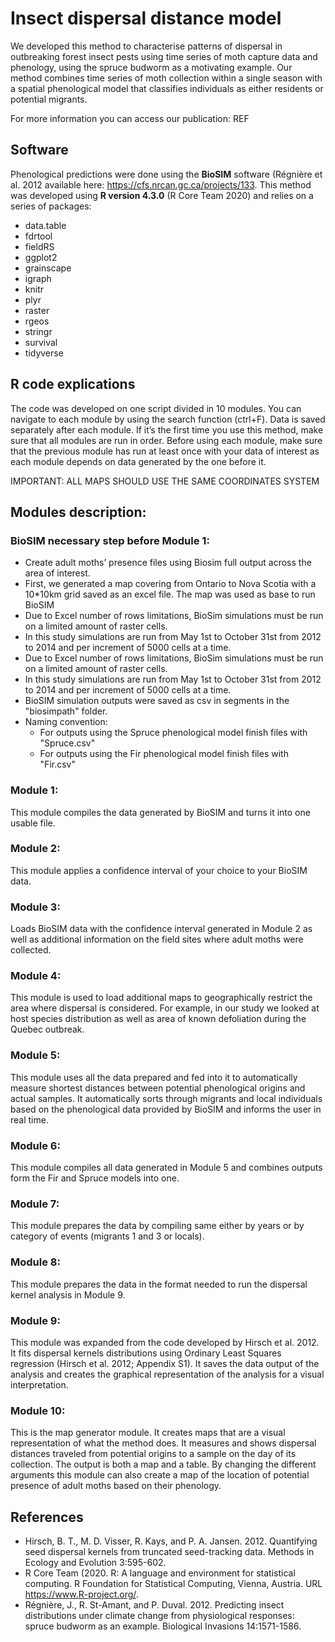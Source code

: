 # Insect dispersal distance model

We developed this method to characterise patterns of dispersal in outbreaking forest insect pests using time series of moth capture data and phenology, using the spruce budworm as a motivating example. Our method combines time series of moth collection within a single season with a spatial phenological model that classifies individuals as either residents or potential migrants. 

For more information you can access our publication: REF

## Software

Phenological predictions were done using the **BioSIM** software (Régnière et al. 2012 available here: https://cfs.nrcan.gc.ca/projects/133.
This method was developed using **R version 4.3.0** (R Core Team 2020) and relies on a series of packages:
- data.table
- fdrtool
- fieldRS
- ggplot2
- grainscape
- igraph
- knitr
- plyr
- raster
- rgeos
- stringr
- survival
- tidyverse

## R code explications

The code was developed on one script divided in 10 modules. You can navigate to each module by using the search function (ctrl+F). Data is saved separately after each module.
If it’s the first time you use this method, make sure that all modules are run in order. Before using each module, make sure that the previous module has run at least once with your data of interest as each module depends on data generated by the one before it.

IMPORTANT: ALL MAPS SHOULD USE THE SAME COORDINATES SYSTEM

## Modules description:

### BioSIM necessary step before Module 1: 
- Create adult moths’ presence files using Biosim full output across the area of interest.
- First, we generated a map covering from Ontario to Nova Scotia with a 10*10km grid saved as an excel file. The map was used as base to run BioSIM
- Due to Excel number of rows limitations, BioSim simulations must be run on a limited amount of raster cells. 
- In this study simulations are run from May 1st to October 31st from 2012 to 2014 and per increment of 5000 cells at a time.
- Due to Excel number of rows limitations, BioSim simulations must be run on a limited amount of raster cells. 
- In this study simulations are run from May 1st to October 31st from 2012 to 2014 and per increment of 5000 cells at a time.
- BioSIM simulation outputs were saved as csv in segments in the "biosimpath" folder.
- Naming convention:
  - For outputs using the Spruce phenological model finish files with "Spruce.csv"
  - For outputs using the Fir phenological model finish files with "Fir.csv"
	
### Module 1: 
This module compiles the data generated by BioSIM and turns it into one usable file.

### Module 2: 
This module applies a confidence interval of your choice to your BioSIM data.

### Module 3:
Loads BioSIM data with the confidence interval generated in Module 2 as well as additional information on the field sites where adult moths were collected.

### Module 4:
This module is used to load additional maps to geographically restrict the area where dispersal is considered. For example, in our study we looked at host species distribution as well as area of known defoliation during the Quebec outbreak.

### Module 5:
This module uses all the data prepared and fed into it to automatically measure shortest distances between potential phenological origins and actual samples. It automatically sorts through migrants and local individuals based on the phenological data provided by BioSIM and informs the user in real time.

### Module 6:
This module compiles all data generated in Module 5 and combines outputs form the Fir and Spruce models into one.

### Module 7:
This module prepares the data by compiling same either by years or by category of events (migrants 1 and 3 or locals).

### Module 8:
This module prepares the data in the format needed to run the dispersal kernel analysis in Module 9.

### Module 9:
This module was expanded from the code developed by Hirsch et al. 2012. It fits dispersal kernels distributions using Ordinary Least Squares regression (Hirsch et al. 2012; Appendix S1). It saves the data output of the analysis and creates the graphical representation of the analysis for a visual interpretation.

### Module 10:
This is the map generator module. It creates maps that are a visual representation of what the method does. It measures and shows dispersal distances traveled from potential origins to a sample on the day of its collection. The output is both a map and a table. By changing the different arguments this module can also create a map of the location of potential presence of adult moths based on their phenology.


## References

- Hirsch, B. T., M. D. Visser, R. Kays, and P. A. Jansen. 2012. Quantifying seed dispersal kernels from truncated seed-tracking data. Methods in Ecology and Evolution 3:595-602.
- R Core Team (2020. R: A language and environment for statistical computing. R Foundation for Statistical Computing, Vienna, Austria. URL https://www.R-project.org/.
- Régnière, J., R. St-Amant, and P. Duval. 2012. Predicting insect distributions under climate change from physiological responses: spruce budworm as an example. Biological Invasions 14:1571-1586.


